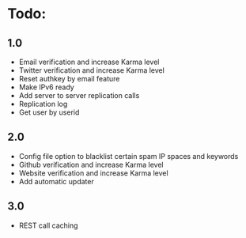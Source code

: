 # Todo:

## 1.0
- Email verification and increase Karma level
- Twitter verification and increase Karma level
- Reset authkey by email feature
- Make IPv6 ready
- Add server to server replication calls
- Replication log
- Get user by userid

## 2.0
- Config file option to blacklist certain spam IP spaces and keywords
- Github verification and increase Karma level
- Website verification and increase Karma level
- Add automatic updater

## 3.0
- REST call caching
